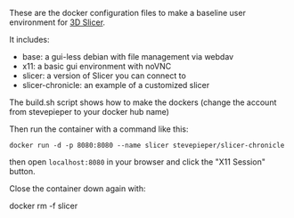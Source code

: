 These are the docker configuration files to make a baseline user
environment for [3D Slicer][slicer].

It includes:
* base: a gui-less debian with file management via webdav
* x11: a basic gui environment with noVNC
* slicer: a version of Slicer you can connect to
* slicer-chronicle: an example of a customized slicer

The build.sh script shows how to make the dockers (change the account
from stevepieper to your docker hub name)

Then run the container with a command like this:

`docker run -d -p 8080:8080 --name slicer stevepieper/slicer-chronicle`

then open `localhost:8080` in your browser and click the "X11 Session" button.

Close the container down again with:

 docker rm -f slicer


[slicer]: http://slicer.org

